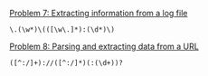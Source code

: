 [Problem 7: Extracting information from a log file](http://regexone.com/problem/extracting_log_data)
```
\.(\w*)\(([\w\.]*):(\d*)\)
```

[Problem 8: Parsing and extracting data from a URL](https://regexone.com/problem/extracting_url_data)
```
([^:/]+)://([^:/]*)(:(\d+))?
```

